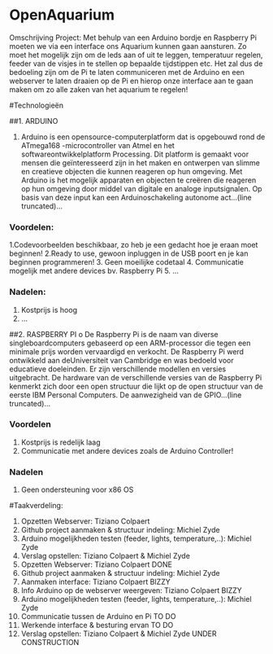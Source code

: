 # OpenAquarium

Omschrijving Project: Met behulp van een Arduino bordje en Raspberry Pi moeten we via een interface ons Aquarium kunnen gaan aansturen. Zo moet het mogelijk zijn om de leds aan of uit te leggen, temperatuur regelen, feeder van de visjes in te stellen op bepaalde tijdstippen etc. Het zal dus de bedoeling zijn om de Pi te laten communiceren met de Arduino en een webserver te laten draaien op de Pi en hierop onze interface aan te gaan maken om zo alle zaken van het aquarium te regelen!

#Technologieën

##1.	ARDUINO
1.	Arduino is een opensource-computerplatform dat is opgebouwd rond de ATmega168 -microcontroller van Atmel en het softwareontwikkelplatform Processing. Dit platform is gemaakt voor mensen die geïnteresseerd  zijn in het maken en ontwerpen van slimme en creatieve objecten die kunnen reageren op hun omgeving. Met Arduino is het mogelijk apparaten en objecten te creëren die reageren op hun omgeving door middel van digitale en analoge inputsignalen. Op basis van deze input kan een Arduinoschakeling autonome act...(line truncated)...

###	Voordelen: 
1.Codevoorbeelden beschikbaar, zo heb je een gedacht hoe je eraan moet beginnen!
2.Ready to use, gewoon inpluggen in de USB poort en je kan beginnen programmeren!
3.	Geen moeilijke codetaal
4.	Communicatie mogelijk met andere devices bv. Raspberry Pi
5.	…

### Nadelen: 
1.	Kostprijs is hoog
2. …

##2.	RASPBERRY PI
o	De Raspberry Pi is de naam van diverse singleboardcomputers gebaseerd op een ARM-processor die tegen een minimale prijs worden vervaardigd en verkocht. De Raspberry Pi werd ontwikkeld aan deUniversiteit van Cambridge en was bedoeld voor educatieve doeleinden. Er zijn verschillende modellen en versies uitgebracht. De hardware van de verschillende versies van de Raspberry Pi kenmerkt zich door een open structuur die lijkt op de open structuur van de eerste IBM Personal Computers. De aanwezigheid van de GPIO...(line truncated)...

###	Voordelen
1.	Kostprijs is redelijk laag 
2.	Communicatie met andere devices zoals de Arduino Controller!

###	Nadelen
1.	Geen ondersteuning voor x86 OS



#Taakverdeling: 
1.	Opzetten Webserver: Tiziano Colpaert
2.	Github project aanmaken & structuur indeling: Michiel Zyde
3.	Arduino mogelijkheden testen (feeder, lights, temperature,..): Michiel Zyde
4.	Verslag opstellen: Tiziano Colpaert & Michiel Zyde
5. Opzetten Webserver: Tiziano Colpaert 	 DONE
6.	Github project aanmaken & structuur indeling: Michiel Zyde 	
7.	Aanmaken interface: Tiziano Colpaert 	BIZZY
8.	Info Arduino op de webserver weergeven: Tiziano Colpaert 	BIZZY
9.	Arduino mogelijkheden testen (feeder, lights, temperature,..): Michiel Zyde 	
10. Communicatie tussen de Arduino en Pi 	TO DO
11. Werkende interface & besturing ervan 	TO DO
12. Verslag opstellen: Tiziano Colpaert & Michiel Zyde	 UNDER CONSTRUCTION
